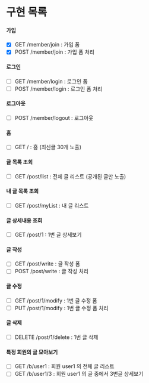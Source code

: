 # 구현 목록
#### 가입
- [x] GET /member/join : 가입 폼
- [x] POST /member/join : 가입 폼 처리

#### 로그인
- [ ] GET /member/login : 로그인 폼
- [ ] POST /member/login : 로그인 폼 처리

#### 로그아웃
- [ ] POST /member/logout : 로그아웃

#### 홈
- [ ] GET / : 홈
  (최신글 30개 노출)

#### 글 목록 조회
- [ ] GET /post/list : 전체 글 리스트
(공개된 글만 노출)

#### 내 글 목록 조회
- [ ] GET /post/myList : 내 글 리스트

#### 글 상세내용 조회
- [ ] GET /post/1 : 1번 글 상세보기

#### 글 작성
- [ ] GET /post/write : 글 작성 폼
- [ ] POST /post/write : 글 작성 처리

#### 글 수정
- [ ] GET /post/1/modify : 1번 글 수정 폼
- [ ] PUT /post/1/modify : 1번 글 수정 폼 처리

#### 글 삭제
- [ ] DELETE /post/1/delete : 1번 글 삭제

#### 특정 회원의 글 모아보기
- [ ] GET /b/user1 : 회원 user1 의 전체 글 리스트
- [ ] GET /b/user1/3 : 회원 user1 의 글 중에서 3번글 상세보기